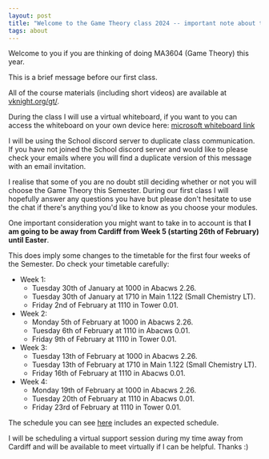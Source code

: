 ```yaml
---
layout: post
title: "Welcome to the Game Theory class 2024 -- important note about timetable"
tags: about
---
```


Welcome to you if you are thinking of doing MA3604 (Game Theory) this year.

This is a brief message before our first class.

All of the course materials (including short videos) are available at
[vknight.org/gt/](https://vknight.org/gt/).

During the class I will use a virtual whiteboard, if you want to you can
access the whiteboard on your own device here: [microsoft whiteboard link](https://cf-my.sharepoint.com/:wb:/g/personal/knightva_cardiff_ac_uk/ETDexlIXeMVAm5eiqkJ1rPYBdRvHll8io8U7WMlgx-KS0w?e=06TWE1)

I will be using the School discord server to duplicate class communication.
If you have not joined the School discord server and would like to please check
your emails where you will find a duplicate version of this message with an
email invitation.

I realise that some of you are no doubt still deciding whether or not you
will choose the Game Theory this Semester. During our first class
I will hopefully answer any questions you have but please don't hesitate to
use the chat if there's anything you'd like to know as you choose your
modules.

One important consideration you might want to take in to account is that
**I am going to be away from Cardiff from Week 5 (starting 26th of February) until Easter**.

This does imply some changes to the timetable for the first four weeks of the
Semester. Do check your timetable carefully:

- Week 1:
  - Tuesday 30th of January at 1000 in Abacws 2.26.
  - Tuesday 30th of January at 1710 in Main 1.122 (Small Chemistry LT).
  - Friday 2nd of February at 1110 in Tower 0.01.
- Week 2:
  - Monday 5th of February at 1000 in Abacws 2.26.
  - Tuesday 6th of February at 1110 in Abacws 0.01.
  - Friday 9th of February at 1110 in Tower 0.01.
- Week 3:
  - Tuesday 13th of February at 1000 in Abacws 2.26.
  - Tuesday 13th of February at 1710 in Main 1.122 (Small Chemistry LT).
  - Friday 16th of February at 1110 in Abacws 0.01.
- Week 4:
  - Monday 19th of February at 1000 in Abacws 2.26.
  - Tuesday 20th of February at 1110 in Abacws 0.01.
  - Friday 23rd of February at 1110 in Tower 0.01.

The schedule you can see [here]({{site.baseurl}}/) includes
an expected schedule.

I will be scheduling a virtual support session during my time away from Cardiff
and will be available to meet virtually if I can be helpful.
Thanks :)
